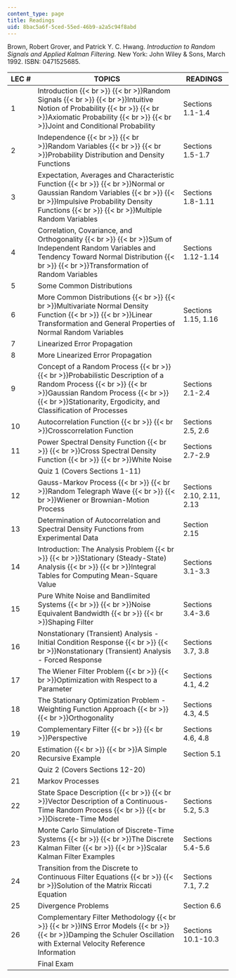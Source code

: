 ```yaml
---
content_type: page
title: Readings
uid: 8bac5a6f-5ced-55ed-46b9-a2a5c94f8abd
---
```


Brown, Robert Grover, and Patrick Y. C. Hwang. _Introduction to Random Signals and Applied Kalman Filtering._ New York: John Wiley & Sons, March 1992. ISBN: 0471525685.

| LEC # | TOPICS | READINGS |
| --- | --- | --- |
| 1 | Introduction  {{< br >}}  {{< br >}}Random Signals  {{< br >}}  {{< br >}}Intuitive Notion of Probability  {{< br >}}  {{< br >}}Axiomatic Probability  {{< br >}}  {{< br >}}Joint and Conditional Probability | Sections 1.1-1.4 |
| 2 | Independence  {{< br >}}  {{< br >}}Random Variables  {{< br >}}  {{< br >}}Probability Distribution and Density Functions | Sections 1.5-1.7 |
| 3 | Expectation, Averages and Characteristic Function  {{< br >}}  {{< br >}}Normal or Gaussian Random Variables  {{< br >}}  {{< br >}}Impulsive Probability Density Functions  {{< br >}}  {{< br >}}Multiple Random Variables | Sections 1.8-1.11 |
| 4 | Correlation, Covariance, and Orthogonality  {{< br >}}  {{< br >}}Sum of Independent Random Variables and Tendency Toward Normal Distribution  {{< br >}}  {{< br >}}Transformation of Random Variables | Sections 1.12-1.14 |
| 5 | Some Common Distributions |  |
| 6 | More Common Distributions  {{< br >}}  {{< br >}}Multivariate Normal Density Function  {{< br >}}  {{< br >}}Linear Transformation and General Properties of Normal Random Variables | Sections 1.15, 1.16 |
| 7 | Linearized Error Propagation |  |
| 8 | More Linearized Error Propagation |  |
| 9 | Concept of a Random Process  {{< br >}}  {{< br >}}Probabilistic Description of a Random Process  {{< br >}}  {{< br >}}Gaussian Random Process  {{< br >}}  {{< br >}}Stationarity, Ergodicity, and Classification of Processes | Sections 2.1-2.4 |
| 10 | Autocorrelation Function  {{< br >}}  {{< br >}}Crosscorrelation Function | Sections 2.5, 2.6 |
| 11 | Power Spectral Density Function  {{< br >}}  {{< br >}}Cross Spectral Density Function  {{< br >}}  {{< br >}}White Noise | Sections 2.7-2.9 |
|  | Quiz 1 (Covers Sections 1-11) |  |
| 12 | Gauss-Markov Process  {{< br >}}  {{< br >}}Random Telegraph Wave  {{< br >}}  {{< br >}}Wiener or Brownian-Motion Process | Sections 2.10, 2.11, 2.13 |
| 13 | Determination of Autocorrelation and Spectral Density Functions from Experimental Data | Section 2.15 |
| 14 | Introduction: The Analysis Problem  {{< br >}}  {{< br >}}Stationary (Steady-State) Analysis  {{< br >}}  {{< br >}}Integral Tables for Computing Mean-Square Value | Sections 3.1-3.3 |
| 15 | Pure White Noise and Bandlimited Systems  {{< br >}}  {{< br >}}Noise Equivalent Bandwidth  {{< br >}}  {{< br >}}Shaping Filter | Sections 3.4-3.6 |
| 16 | Nonstationary (Transient) Analysis - Initial Condition Response  {{< br >}}  {{< br >}}Nonstationary (Transient) Analysis - Forced Response | Sections 3.7, 3.8 |
| 17 | The Wiener Filter Problem  {{< br >}}  {{< br >}}Optimization with Respect to a Parameter | Sections 4.1, 4.2 |
| 18 | The Stationary Optimization Problem - Weighting Function Approach  {{< br >}}  {{< br >}}Orthogonality | Sections 4.3, 4.5 |
| 19 | Complementary Filter  {{< br >}}  {{< br >}}Perspective | Sections 4.6, 4.8 |
| 20 | Estimation  {{< br >}}  {{< br >}}A Simple Recursive Example | Section 5.1 |
|  | Quiz 2 (Covers Sections 12-20) |  |
| 21 | Markov Processes |  |
| 22 | State Space Description  {{< br >}}  {{< br >}}Vector Description of a Continuous-Time Random Process  {{< br >}}  {{< br >}}Discrete-Time Model  | Sections 5.2, 5.3 |
| 23 | Monte Carlo Simulation of Discrete-Time Systems  {{< br >}}  {{< br >}}The Discrete Kalman Filter  {{< br >}}  {{< br >}}Scalar Kalman Filter Examples | Sections 5.4-5.6 |
| 24 | Transition from the Discrete to Continuous Filter Equations  {{< br >}}  {{< br >}}Solution of the Matrix Riccati Equation | Sections 7.1, 7.2 |
| 25 | Divergence Problems | Section 6.6 |
| 26 | Complementary Filter Methodology  {{< br >}}  {{< br >}}INS Error Models  {{< br >}}  {{< br >}}Damping the Schuler Oscillation with External Velocity Reference Information | Sections 10.1-10.3 |
|  | Final Exam |